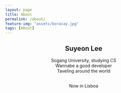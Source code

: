 ```yaml
---
layout: page
title: About
permalink: /about/
feature-img: "assets/boracay.jpg"
tags: [About]
---
```


<!--Type on Strap is based on Type Theme, a free and open-source theme for [Jekyll](http://jekyllrb.com/), licensed under the MIT License.

Head over to the [theme's documentation](https://github.io/sylhare/Type-on-Strap) for much more information about Type on Strap or to install this theme on your own Jekyll site.

This file is an example of a page in Jekyll, that automatically shows up in the header navigation, you can delete or modify this file freely.-->

## <center>Suyeon Lee
<center> Sogang University, studying CS<br>
Wannabe a good developer<br>
Taveling around the world<br><br>

Now in Lisboa<br><br><br><br>